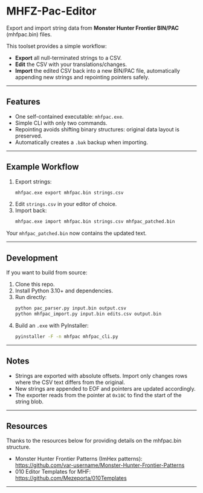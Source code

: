 # MHFZ-Pac-Editor

Export and import string data from **Monster Hunter Frontier BIN/PAC** (mhfpac.bin) files.

This toolset provides a simple workflow:
- **Export** all null-terminated strings to a CSV.
- **Edit** the CSV with your translations/changes.
- **Import** the edited CSV back into a new BIN/PAC file, automatically appending new strings and repointing pointers safely.

---

## Features
- One self-contained executable: `mhfpac.exe`.
- Simple CLI with only two commands.
- Repointing avoids shifting binary structures: original data layout is preserved.
- Automatically creates a `.bak` backup when importing.

---

## Example Workflow

1. Export strings:
   ```cmd
   mhfpac.exe export mhfpac.bin strings.csv
   ```
2. Edit `strings.csv` in your editor of choice.
3. Import back:
   ```cmd
   mhfpac.exe import mhfpac.bin strings.csv mhfpac_patched.bin
   ```

Your `mhfpac_patched.bin` now contains the updated text.

---

## Development

If you want to build from source:

1. Clone this repo.
2. Install Python 3.10+ and dependencies.
3. Run directly:
   ```bash
   python pac_parser.py input.bin output.csv
   python mhfpac_import.py input.bin edits.csv output.bin
   ```
4. Build an `.exe` with PyInstaller:
   ```bash
   pyinstaller -F -n mhfpac mhfpac_cli.py
   ```

---

## Notes
- Strings are exported with absolute offsets. Import only changes rows where the CSV text differs from the original.
- New strings are appended to EOF and pointers are updated accordingly.
- The exporter reads from the pointer at `0x10C` to find the start of the string blob.

---

## Resources
Thanks to the resources below for providing details on the mhfpac.bin structure.
- Monster Hunter Frontier Patterns (ImHex patterns): https://github.com/var-username/Monster-Hunter-Frontier-Patterns
- 010 Editor Templates for MHF: https://github.com/Mezeporta/010Templates
---
